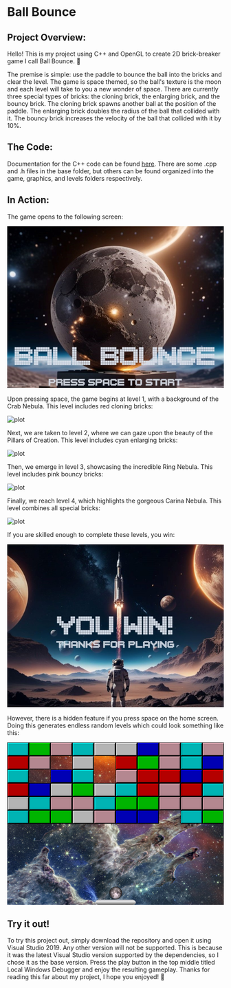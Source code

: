 # Ball Bounce

## Project Overview:
Hello! This is my project using C++ and OpenGL to create 2D brick-breaker game I call Ball Bounce. :star_struck:

The premise is simple: use the paddle to bounce the ball into the bricks and clear the level. The game is space themed, so the ball's texture is the moon and each level will take to you a new wonder of space.
There are currently three special types of bricks: the cloning brick, the enlarging brick, and the bouncy brick. The cloning brick spawns another ball at the position of the paddle.
The enlarging brick doubles the radius of the ball that collided with it. The bouncy brick increases the velocity of the ball that collided with it by 10%.

## The Code:

Documentation for the C++ code can be found [here](./ball-bounce/BallBounce). There are some .cpp and .h files in the base folder, but others can be found organized into the game, graphics, and levels folders respectively.

## In Action:

The game opens to the following screen:

![plot](./ball-bounce/Media/start_screen.png)

Upon pressing space, the game begins at level 1, with a background of the Crab Nebula. This level includes red cloning bricks:

![plot](./ball-bounce/Media/level1.gif)

Next, we are taken to level 2, where we can gaze upon the beauty of the Pillars of Creation. This level includes cyan enlarging bricks:

![plot](./ball-bounce/Media/level2.gif)

Then, we emerge in level 3, showcasing the incredible Ring Nebula. This level includes pink bouncy bricks:

![plot](./ball-bounce/Media/level3.gif)

Finally, we reach level 4, which highlights the gorgeous Carina Nebula. This level combines all special bricks:

![plot](./ball-bounce/Media/level4.gif)

If you are skilled enough to complete these levels, you win:

![plot](./ball-bounce/Media/win_screen.png)

However, there is a hidden feature if you press space on the home screen. Doing this generates endless random levels which could look something like this:

![plot](./ball-bounce/Media/random_level.png)

## Try it out!

To try this project out, simply download the repository and open it using Visual Studio 2019. Any other version will not be supported. This is because it was the latest Visual Studio version supported by the dependencies, so I chose it as the base version. Press the play button in the top middle titled Local Windows Debugger and enjoy the resulting gameplay. Thanks for reading this far about my project, I hope you enjoyed! :partying_face:
